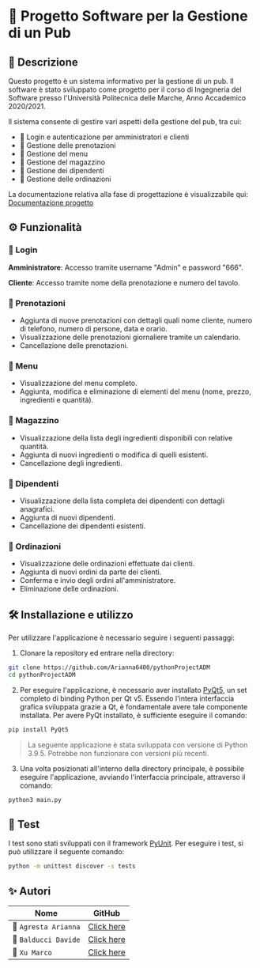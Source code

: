 # 🍻 Progetto Software per la Gestione di un Pub

## 📖 Descrizione

Questo progetto è un sistema informativo per la gestione di un pub. Il software è stato sviluppato come progetto per il corso di Ingegneria del Software presso l'Università Politecnica delle Marche, Anno Accademico 2020/2021.

Il sistema consente di gestire vari aspetti della gestione del pub, tra cui:

* 🔐 Login e autenticazione per amministratori e clienti
* 📅 Gestione delle prenotazioni
* 📜 Gestione del menu
* 🏬 Gestione del magazzino
* 👥 Gestione dei dipendenti
* 📝 Gestione delle ordinazioni

La documentazione relativa alla fase di progettazione è visualizzabile qui: [Documentazione progetto](https://github.com/Arianna6400/pythonProjectADM/blob/master/Documentazione%20progetto.pdf)

## ⚙️ Funzionalità

### 🔐 Login

**Amministratore**: Accesso tramite username "Admin" e password "666".

**Cliente**: Accesso tramite nome della prenotazione e numero del tavolo.

### 📅 Prenotazioni

* Aggiunta di nuove prenotazioni con dettagli quali nome cliente, numero di telefono, numero di persone, data e orario.
* Visualizzazione delle prenotazioni giornaliere tramite un calendario.
* Cancellazione delle prenotazioni.

### 📜 Menu

* Visualizzazione del menu completo.
* Aggiunta, modifica e eliminazione di elementi del menu (nome, prezzo, ingredienti e quantità).

### 🏬 Magazzino

* Visualizzazione della lista degli ingredienti disponibili con relative quantità.
* Aggiunta di nuovi ingredienti o modifica di quelli esistenti.
* Cancellazione degli ingredienti.

### 👥 Dipendenti

* Visualizzazione della lista completa dei dipendenti con dettagli anagrafici.
* Aggiunta di nuovi dipendenti.
* Cancellazione dei dipendenti esistenti.

### 📝 Ordinazioni

* Visualizzazione delle ordinazioni effettuate dai clienti.
* Aggiunta di nuovi ordini da parte dei clienti.
* Conferma e invio degli ordini all'amministratore.
* Eliminazione delle ordinazioni.

## 🛠️ Installazione e utilizzo

Per utilizzare l'applicazione è necessario seguire i seguenti passaggi:

1. Clonare la repository ed entrare nella directory:

```bash
git clone https://github.com/Arianna6400/pythonProjectADM
cd pythonProjectADM
```

2. Per eseguire l'applicazione, è necessario aver installato [PyQt5](https://pypi.org/project/PyQt5/), un set completo di binding Python per Qt v5. Essendo l'intera interfaccia grafica sviluppata grazie a Qt, è fondamentale avere tale componente installata. Per avere PyQt installato, è sufficiente eseguire il comando:

```bash
pip install PyQt5
```
> La seguente applicazione è stata sviluppata con versione di Python 3.9.5. Potrebbe non funzionare con versioni più recenti.

3. Una volta posizionati all'interno della directory principale, è possibile eseguire l'applicazione, avviando l'interfaccia principale, attraverso il comando:

```bash
python3 main.py
```

## 🧪 Test 

I test sono stati sviluppati con il framework [PyUnit](https://wiki.python.org/moin/PyUnit). Per eseguire i test, si può utilizzare il seguente comando:

```bash
python -m unittest discover -s tests
```

## ✨ Autori

|Nome | GitHub |
|-----------|--------|
| 👩 `Agresta Arianna` | [Click here](https://github.com/Arianna6400) |
| 👨 `Balducci Davide` | [Click here](https://github.com/Davide-Balducci) |
| 👨 `Xu Marco` | [Click here](https://github.com/Marco-Xu) |
